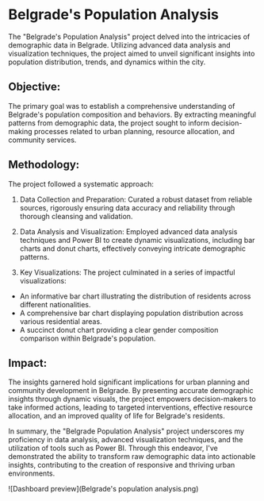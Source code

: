 # Belgrade's Population Analysis

The "Belgrade's Population Analysis" project delved into the intricacies of demographic data in Belgrade. Utilizing advanced data analysis and visualization techniques, the project aimed to unveil significant insights into population distribution, trends, and dynamics within the city.

## Objective:
The primary goal was to establish a comprehensive understanding of Belgrade's population composition and behaviors. By extracting meaningful patterns from demographic data, the project sought to inform decision-making processes related to urban planning, resource allocation, and community services.

## Methodology:
The project followed a systematic approach:

1. Data Collection and Preparation: Curated a robust dataset from reliable sources, rigorously ensuring data accuracy and reliability through thorough cleansing and validation.

2. Data Analysis and Visualization: Employed advanced data analysis techniques and Power BI to create dynamic visualizations, including bar charts and donut charts, effectively conveying intricate demographic patterns.

3. Key Visualizations:
The project culminated in a series of impactful visualizations:
- An informative bar chart illustrating the distribution of residents across different nationalities.
- A comprehensive bar chart displaying population distribution across various residential areas.
- A succinct donut chart providing a clear gender composition comparison within Belgrade's population.

## Impact:
The insights garnered hold significant implications for urban planning and community development in Belgrade. By presenting accurate demographic insights through dynamic visuals, the project empowers decision-makers to take informed actions, leading to targeted interventions, effective resource allocation, and an improved quality of life for Belgrade's residents.

In summary, the "Belgrade Population Analysis" project underscores my proficiency in data analysis, advanced visualization techniques, and the utilization of tools such as Power BI. Through this endeavor, I've demonstrated the ability to transform raw demographic data into actionable insights, contributing to the creation of responsive and thriving urban environments.

![Dashboard preview](Belgrade's population analysis.png)
